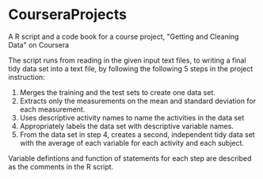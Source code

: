 # CourseraProjects
A R script and a code book for a course project, "Getting and Cleaning Data" on Coursera

The script runs from reading in the given input text files, to writing a final tidy data set into a text file, by following the following 5 steps in the project instruction:
1. Merges the training and the test sets to create one data set.
2. Extracts only the measurements on the mean and standard deviation for each measurement. 
3. Uses descriptive activity names to name the activities in the data set
4. Appropriately labels the data set with descriptive variable names. 
5. From the data set in step 4, creates a second, independent tidy data set with the average of each variable for each activity and each subject.

Variable defintions and function of statements for each step are described as the comments in the R script. 
